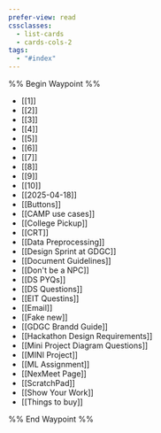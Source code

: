 ```yaml
---
prefer-view: read
cssclasses:
  - list-cards
  - cards-cols-2
tags:
  - "#index"
---
```

%% Begin Waypoint %%
- [[1]]
- [[2]]
- [[3]]
- [[4]]
- [[5]]
- [[6]]
- [[7]]
- [[8]]
- [[9]]
- [[10]]
- [[2025-04-18]]
- [[Buttons]]
- [[CAMP use cases]]
- [[College Pickup]]
- [[CRT]]
- [[Data Preprocessing]]
- [[Design Sprint at GDGC]]
- [[Document Guidelines]]
- [[Don't be a NPC]]
- [[DS PYQs]]
- [[DS Questions]]
- [[EIT Questins]]
- [[Email]]
- [[Fake new]]
- [[GDGC Brandd Guide]]
- [[Hackathon Design Requirements]]
- [[Mini Project Diagram Questions]]
- [[MINI Project]]
- [[ML Assignment]]
- [[NexMeet Page]]
- [[ScratchPad]]
- [[Show Your Work]]
- [[Things to buy]]

%% End Waypoint %%
